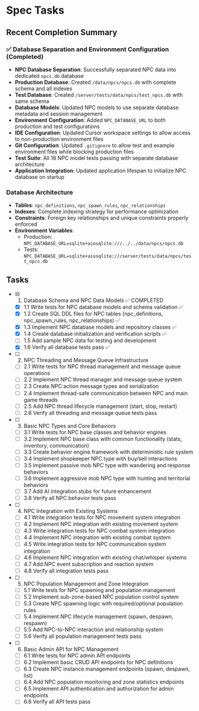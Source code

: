 # Spec Tasks

## Recent Completion Summary

### ✅ Database Separation and Environment Configuration (Completed)

- **NPC Database Separation**: Successfully separated NPC data into dedicated `npcs.db` database
- **Production Database**: Created `/data/npcs/npcs.db` with complete schema and all indexes
- **Test Database**: Created `/server/tests/data/npcs/test_npcs.db` with same schema
- **Database Models**: Updated NPC models to use separate database metadata and session management
- **Environment Configuration**: Added `NPC_DATABASE_URL` to both production and test configurations
- **IDE Configuration**: Updated Cursor workspace settings to allow access to non-production environment files
- **Git Configuration**: Updated `.gitignore` to allow test and example environment files while blocking production files
- **Test Suite**: All 18 NPC model tests passing with separate database architecture
- **Application Integration**: Updated application lifespan to initialize NPC database on startup

### Database Architecture

- **Tables**: `npc_definitions`, `npc_spawn_rules`, `npc_relationships`
- **Indexes**: Complete indexing strategy for performance optimization
- **Constraints**: Foreign key relationships and unique constraints properly enforced
- **Environment Variables**:
  - Production: `NPC_DATABASE_URL=sqlite+aiosqlite:///../../data/npcs/npcs.db`
  - Tests: `NPC_DATABASE_URL=sqlite+aiosqlite:///server/tests/data/npcs/test_npcs.db`

## Tasks

- [x] 1. Database Schema and NPC Data Models ✅ COMPLETED
  - [x] 1.1 Write tests for NPC database models and schema validation ✅
  - [x] 1.2 Create SQL DDL files for NPC tables (npc_definitions, npc_spawn_rules, npc_relationships) ✅
  - [x] 1.3 Implement NPC database models and repository classes ✅
  - [x] 1.4 Create database initialization and verification scripts ✅
  - [ ] 1.5 Add sample NPC data for testing and development
  - [x] 1.6 Verify all database tests pass ✅

- [ ] 2. NPC Threading and Message Queue Infrastructure
  - [ ] 2.1 Write tests for NPC thread management and message queue operations
  - [ ] 2.2 Implement NPC thread manager and message queue system
  - [ ] 2.3 Create NPC action message types and serialization
  - [ ] 2.4 Implement thread-safe communication between NPC and main game threads
  - [ ] 2.5 Add NPC thread lifecycle management (start, stop, restart)
  - [ ] 2.6 Verify all threading and message queue tests pass

- [ ] 3. Basic NPC Types and Core Behaviors
  - [ ] 3.1 Write tests for NPC base classes and behavior engines
  - [ ] 3.2 Implement NPC base class with common functionality (stats, inventory, communication)
  - [ ] 3.3 Create behavior engine framework with deterministic rule system
  - [ ] 3.4 Implement shopkeeper NPC type with buy/sell interactions
  - [ ] 3.5 Implement passive mob NPC type with wandering and response behaviors
  - [ ] 3.6 Implement aggressive mob NPC type with hunting and territorial behaviors
  - [ ] 3.7 Add AI integration stubs for future enhancement
  - [ ] 3.8 Verify all NPC behavior tests pass

- [ ] 4. NPC Integration with Existing Systems
  - [ ] 4.1 Write integration tests for NPC movement system integration
  - [ ] 4.2 Implement NPC integration with existing movement system
  - [ ] 4.3 Write integration tests for NPC combat system integration
  - [ ] 4.4 Implement NPC integration with existing combat system
  - [ ] 4.5 Write integration tests for NPC communication system integration
  - [ ] 4.6 Implement NPC integration with existing chat/whisper systems
  - [ ] 4.7 Add NPC event subscription and reaction system
  - [ ] 4.8 Verify all integration tests pass

- [ ] 5. NPC Population Management and Zone Integration
  - [ ] 5.1 Write tests for NPC spawning and population management
  - [ ] 5.2 Implement sub-zone-based NPC population control system
  - [ ] 5.3 Create NPC spawning logic with required/optional population rules
  - [ ] 5.4 Implement NPC lifecycle management (spawn, despawn, respawn)
  - [ ] 5.5 Add NPC-to-NPC interaction and relationship system
  - [ ] 5.6 Verify all population management tests pass

- [ ] 6. Basic Admin API for NPC Management
  - [ ] 6.1 Write tests for NPC admin API endpoints
  - [ ] 6.2 Implement basic CRUD API endpoints for NPC definitions
  - [ ] 6.3 Create NPC instance management endpoints (spawn, despawn, list)
  - [ ] 6.4 Add NPC population monitoring and zone statistics endpoints
  - [ ] 6.5 Implement API authentication and authorization for admin endpoints
  - [ ] 6.6 Verify all API tests pass
